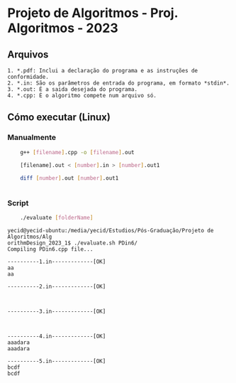 # Projeto de Algoritmos - Proj. Algoritmos - 2023

## Arquivos
    1. *.pdf: Inclui a declaração do programa e as instruções de conformidade.
    2. *.in: São os parâmetros de entrada do programa, em formato *stdin*.
    3. *.out: É a saida desejada do programa.
    4. *.cpp: É o algoritmo compete num arquivo só.
   
## Cómo executar (Linux)

### Manualmente
```bash
    g++ [filename].cpp -o [filename].out

    [filename].out < [number].in > [number].out1
    
    diff [number].out [number].out1
    
```

### Script 
```bash
    ./evaluate [folderName]
```

```shell
yecid@yecid-ubuntu:/media/yecid/Estudios/Pós-Graduação/Projeto de Algoritmos/Alg
orithmDesign_2023_1$ ./evaluate.sh PDin6/
Compiling PDin6.cpp file...

----------1.in-------------[OK]
aa
aa

----------2.in-------------[OK]



----------3.in-------------[OK]



----------4.in-------------[OK]
aaadara
aaadara

----------5.in-------------[OK]
bcdf
bcdf

```